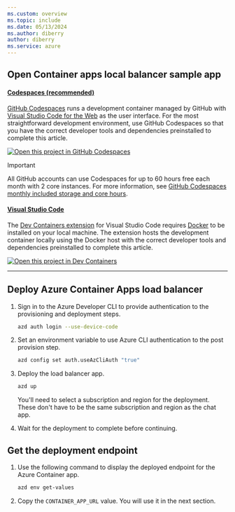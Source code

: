```yaml
---
ms.custom: overview
ms.topic: include
ms.date: 05/13/2024
ms.author: diberry
author: diberry
ms.service: azure
---
```


## Open Container apps local balancer sample app

#### [Codespaces (recommended)](#tab/github-codespaces)

[GitHub Codespaces](https://docs.github.com/codespaces) runs a development container managed by GitHub with [Visual Studio Code for the Web](https://code.visualstudio.com/docs/editor/vscode-web) as the user interface. For the most straightforward development environment, use GitHub Codespaces so that you have the correct developer tools and dependencies preinstalled to complete this article.

[![Open this project in GitHub Codespaces](https://github.com/codespaces/badge.svg)](https://codespaces.new/Azure-Samples/openai-aca-lb)

> [!IMPORTANT]
> All GitHub accounts can use Codespaces for up to 60 hours free each month with 2 core instances. For more information, see [GitHub Codespaces monthly included storage and core hours](https://docs.github.com/billing/managing-billing-for-github-codespaces/about-billing-for-github-codespaces#monthly-included-storage-and-core-hours-for-personal-accounts).



#### [Visual Studio Code](#tab/visual-studio-code)

The [Dev Containers extension](https://marketplace.visualstudio.com/items?itemName=ms-vscode-remote.remote-containers) for Visual Studio Code requires [Docker](https://docs.docker.com/) to be installed on your local machine. The extension hosts the development container locally using the Docker host with the correct developer tools and dependencies preinstalled to complete this article.

[![Open this project in Dev Containers](https://img.shields.io/static/v1?label=Dev%20Containers&message=Open&color=blue&logo=visualstudiocode)](https://vscode.dev/redirect?url=vscode://ms-vscode-remote.remote-containers/cloneInVolume?url=https://github.com/Azure-Samples/openai-aca-lb)

---

## Deploy Azure Container Apps load balancer

1. Sign in to the Azure Developer CLI to provide authentication to the provisioning and deployment steps.

    ```bash
    azd auth login --use-device-code
    ```

1. Set an environment variable to use Azure CLI authentication to the post provision step.

    ```bash
    azd config set auth.useAzCliAuth "true"
    ```

1. Deploy the load balancer app.

    ```bash
    azd up
    ```

    You'll need to select a subscription and region for the deployment. These don't have to be the same subscription and region as the chat app. 

1. Wait for the deployment to complete before continuing.

## Get the deployment endpoint

1. Use the following command to display the deployed endpoint for the Azure Container app.

    ```bash
    azd env get-values
    ```
    
1. Copy the `CONTAINER_APP_URL` value. You will use it in the next section.

